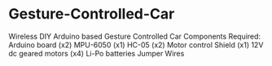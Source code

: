 # Gesture-Controlled-Car
Wireless DIY Arduino based Gesture Controlled Car
Components Required:
Arduino board (x2)
MPU-6050 (x1)
HC-05 (x2)
Motor control Shield (x1)
12V dc geared motors (x4)
Li-Po batteries
Jumper Wires
